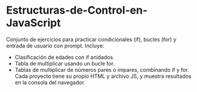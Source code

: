 # Estructuras-de-Control-en-JavaScript
Conjunto de ejercicios para practicar condicionales (if), bucles (for) y entrada de usuario con prompt. Incluye:
- Clasificación de edades con if anidados.
- Tabla de multiplicar usando un bucle for.
- Tablas de multiplicar de números pares o impares, combinando if y for.
Cada proyecto tiene su propio HTML y archivo JS, y muestra resultados en la consola del navegador.
